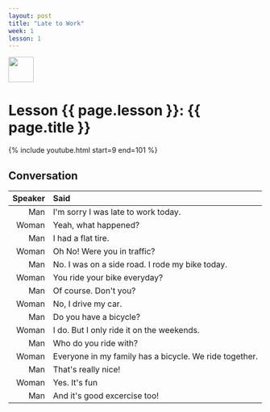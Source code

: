 ```yaml
---
layout: post
title: "Late to Work"
week: 1
lesson: 1
---
```


<a href="/"><img src="/assets/logo.svg" width="50"></a>

# Lesson {{ page.lesson }}: {{ page.title }}

{% include youtube.html start=9 end=101 %}

## Conversation

Speaker | Said
---: | :---
Man | I'm sorry I was late to work today.
Woman | Yeah, what happened?
Man | I had a flat tire.
Woman | Oh No! Were you in traffic?
Man | No. I was on a side road. I rode my bike today.
Woman | You ride your bike everyday?
Man | Of course. Don't you?
Woman | No, I drive my car.
Man | Do you have a bicycle?
Woman | I do. But I only ride it on the weekends.
Man | Who do you ride with?
Woman | Everyone in my family has a bicycle. We ride together.
Man | That's really nice!
Woman | Yes. It's fun
Man | And it's good excercise too!

